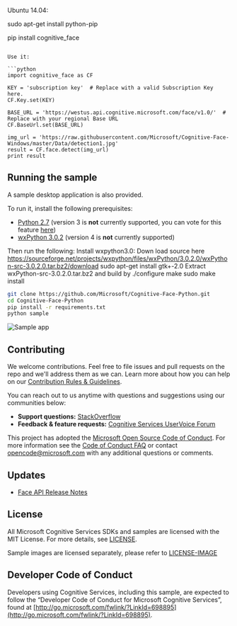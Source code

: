 Ubuntu 14.04:

sudo apt-get install python-pip

pip install cognitive_face

```

Use it:

```python
import cognitive_face as CF

KEY = 'subscription key'  # Replace with a valid Subscription Key here.
CF.Key.set(KEY)

BASE_URL = 'https://westus.api.cognitive.microsoft.com/face/v1.0/'  # Replace with your regional Base URL
CF.BaseUrl.set(BASE_URL)

img_url = 'https://raw.githubusercontent.com/Microsoft/Cognitive-Face-Windows/master/Data/detection1.jpg'
result = CF.face.detect(img_url)
print result
```

## Running the sample

A sample desktop application is also provided.

To run it, install the following prerequisites:

- [Python 2.7](https://www.python.org/downloads/) (version 3 is **not** currently supported, you can vote for this feature [here](https://github.com/Microsoft/Cognitive-Face-Python/issues/30))
- [wxPython 3.0.2](https://sourceforge.net/projects/wxpython/files/wxPython/3.0.2.0/) (version 4 is **not** currently supported)

Then run the following:
Install wxpython3.0:
Down load source here
https://sourceforge.net/projects/wxpython/files/wxPython/3.0.2.0/wxPython-src-3.0.2.0.tar.bz2/download
sudo apt-get install gtk+-2.0
Extract wxPython-src-3.0.2.0.tar.bz2 and build by
./configure
make
sudo make install
```bash
git clone https://github.com/Microsoft/Cognitive-Face-Python.git
cd Cognitive-Face-Python
pip install -r requirements.txt
python sample
```

![Sample app](./Assets/sample_screenshot.png)


## Contributing

We welcome contributions. Feel free to file issues and pull requests on the repo and we'll address them as we can. Learn more about how you can help on our [Contribution Rules & Guidelines](</CONTRIBUTING.md>).

You can reach out to us anytime with questions and suggestions using our communities below:
 - **Support questions:** [StackOverflow](<https://stackoverflow.com/questions/tagged/microsoft-cognitive>)
 - **Feedback & feature requests:** [Cognitive Services UserVoice Forum](<https://cognitive.uservoice.com>)

This project has adopted the [Microsoft Open Source Code of Conduct](https://opensource.microsoft.com/codeofconduct/). For more information see the [Code of Conduct FAQ](https://opensource.microsoft.com/codeofconduct/faq/) or contact [opencode@microsoft.com](mailto:opencode@microsoft.com) with any additional questions or comments.

## Updates
* [Face API Release Notes](https://docs.microsoft.com/en-us/azure/cognitive-services/face/releasenotes)

## License
All Microsoft Cognitive Services SDKs and samples are licensed with the MIT License. For more details, see
[LICENSE](</LICENSE.md>).

Sample images are licensed separately, please refer to [LICENSE-IMAGE](</LICENSE-IMAGE.md>)

## Developer Code of Conduct
Developers using Cognitive Services, including this sample, are expected to follow the “Developer Code of Conduct for Microsoft Cognitive Services”, found at [http://go.microsoft.com/fwlink/?LinkId=698895](http://go.microsoft.com/fwlink/?LinkId=698895).
